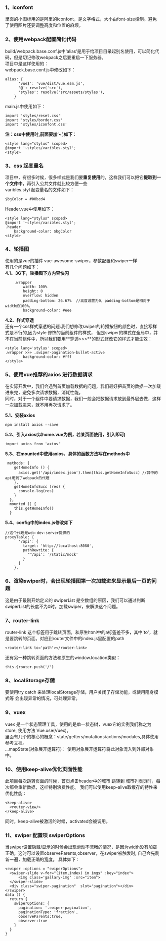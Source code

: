 ### 1、iconfont
里面的小图标用的是阿里的iconfont，是文字格式，大小由font-size控制。避免了使用图片还要调整高度和位置的麻烦。

### 2、使用webpack配置简化代码
build/webpack.base.conf.js中‘alias’是用于给项目目录起别名使用，可以简化代码，但是切记修改webpack之后要重启一下服务器。  
项目中是这样使用的：  
webpack.base.conf.js中修改如下：
```
alias: {
      'vue$': 'vue/dist/vue.esm.js',
      '@': resolve('src'),
      'styles': resolve('src/assets/styles'),
    }
```
main.js中使用如下：
```
import 'styles/reset.css'
import 'styles/border.css'
import 'styles/iconfont.css'
```
**注：css中使用时,前面要加‘~’,如下：**
```
<style lang="stylus" scoped>
@import '~styles/varibles.styl';
<style>
```
### 3、css 起变量名
项目中，有很多时候，很多样式是我们要**重复使用**的，这样我们可以把它**提取到一个文件中**，再引入公共文件就比较方便一些  
varibles.styl 起变量名的文件如下：  
```
$bgColor = #00bcd4
```
Header.vue中使用如下：  
```
<style lang="stylus" scoped>
@import '~styles/varibles.styl';
.header
    background-color: $bgColor
<style>
```
### 4、轮播图  
使用的是vue的插件 vue-awesome-swiper，参数配置和swiper一样  
有几个问题如下：  
**4.1、3G下，轮播图下方内容快闪**  
```
    .wrapper
        width: 100%
        height: 0
        overflow: hidden
        padding-bottom: 26.67%  //高度设置为0，padding-bottom是相对于width的100%。
        background-color: #eee
```
**4.2、样式穿透**   
还有一个css样式穿透的问题:我们想修改swiper的轮播按钮的颜色时，直接写样式是不行的,因为style 修饰的当前组件的样式，
但是swiper的样式在全局中，并不在当前组件中，所以我们要用**穿透>>>**的形式修改它的样式才能生效：
```
<style lang='stylus' scoped>
.wrapper >>> .swiper-pagination-bullet-active
        background-color: #fff
</style>
```
### 5、使用vue推荐的axios 进行数据请求  
在实际开发中，我们会遇到首页加载数据的问题，我们最好把首页的数据一次加载进来完，避免多次请求数据，消耗性能。  
同时，对于一个组件中要请求数据，我们一般会把数据请求放到最外层去做，这样一次加载进来，就不用再次请求了。  

**5.1、安装axios**  
```
npm install axios --save  
``` 
**5.2、引入axios(以home.vue为例，若某页面使用，引入即可)**  
```
import axios from 'axios'  
```
**5.3、在mounted中使用axios，具体的函数方法写在methods中**  
```
 methods: {
    getHomeInfo () {
      axios.get('/api/index.json').then(this.getHomeInfoSucc) //其中的api用到了webpack的代理
    },
    getHomeInfoSucc (res) {
      console.log(res)
    }
  },
  mounted () {
    this.getHomeInfo()
  }
```
**5.4、config中的index.js修改如下**
```
//这个代理是web-dev-server提供的
proxyTable: {
      '/api': {
        target: 'http://localhost:8080',
        pathRewrite: {
          '^/api': '/static/mock'
        }
      }
    },
```
### 6、渲染swiper时，会出现轮播图第一次加载进来显示最后一页的问题  
这是由于最刚开始定义的  swiperList  是空数组的原因，我们可以通过判断swiperList的长度不为0时，加载swiper，来解决这个问题。
### 7、router-link  
router-link 这个标签用于跳转页面，和原生html中的a标签差不多，其中'to'，就是要跳转的页面。对应到router文件中的index.js里配置的path

```
<router-link to='path'></router-link>
```
还有另一种跳转页面的方法和原生的window.location类似：  
```
this.$router.push('/')
```
### 8、localStorage存储  
要使用try catch 来处理localStorage存储，用户关闭了存储功能，或使用隐身模式等 会出现异常的情况，可处理异常。

### 9、vuex  
vuex 是一个状态管理工具，使用的是单一状态树，vuex它的实例我们称之为store, 使用方法 Vue.use(Vuex)。  
里面有几个的核心的概念：state/getters/mutations/actions/modules,具体使用参考文档。   
...mapState(对象展开运算符)： 使用对象展开运算符将此对象混入到外部对象中。
### 10、使用keep-alive优化页面性能  
此项目每次跳转页面的时候，首页点击header中的城市 跳转到  城市列表页时，每次都会重新数据，这样特别浪费性能。
我们可以使用keep-alive取缓存的特性来优化性能： 
```
<keep-alive>
  <router-view/>
</keep-alive>
```
同时，keep-alive被激活的时候，activated会被调用。
### 11、swiper 配置项 swiperOptions  
当swiper设置隐藏/显示的时候会出现滑动不流畅的情况，是因为width没有加载正确，这时可以设置observeParents,observer，在swiper被触发时, 自己会先刷新一遍，加载正确的宽度。
具体如下：  
```
<swiper :options = "swiperOptions">
  <swiper-slide v-for="(item,index) in imgs" :key="index">
      <img class='gallary-img' :src="item">
  </swiper-slide>
  <div class="swiper-pagination"  slot="pagination"></div>
</swiper>  
data () {
  return {
    swiperOptions: {
      pagination: '.swiper-pagination',
      paginationType: 'fraction',
      observeParents:true,
      observer:true
    }
  }
}
```

